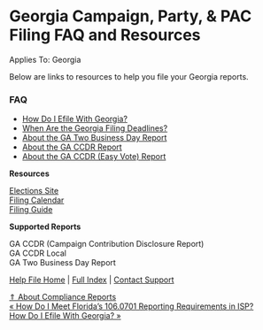  Georgia Campaign, Party, & PAC Filing FAQ and Resources
==========

Applies To: Georgia

Below are links to resources to help you file your Georgia reports.

### FAQ ###

* [How Do I Efile With Georgia?](https://ispolitical.com/How-Do-I-Efile-With-Georgia)
* [When Are the Georgia Filing Deadlines?](https://ispolitical.com/When-Are-the-Georgia-Filing-Deadlines)
* [About the GA Two Business Day Report](https://ispolitical.com/About-the-GA-Two-Business-Day-Report)
* [About the GA CCDR Report](https://ispolitical.com/About-the-GA-CCDR-Report)
* [About the GA CCDR (Easy Vote) Report](https://ispolitical.com/About-the-GA-CCDR-Easy-Vote-Report)

**Resources**

[Elections Site](http://sos.ga.gov/index.php/?section=elections)   
[Filing Calendar](https://ethics.ga.gov/filing-schedule/)   
[Filing Guide](https://ethics.ga.gov/forms-and-publications/)

**Supported Reports**

GA CCDR (Campaign Contribution Disclosure Report)  
 GA CCDR Local  
 GA Two Business Day Report

[Help File Home](/help/) | [Full Index](/Help-File-Directory/) | [Contact Support](mailto:support@ISPolitical.com)

[⇑ About Compliance Reports](/About-Compliance-Reports)  
[« How Do I Meet Florida’s 106.0701 Reporting Requirements in ISP?](/How-Do-I-Meet-Florida-s-1-6-7-1-Reporting-Requirements-in-ISP)  
[How Do I Efile With Georgia? »](/How-Do-I-Efile-With-Georgia)
